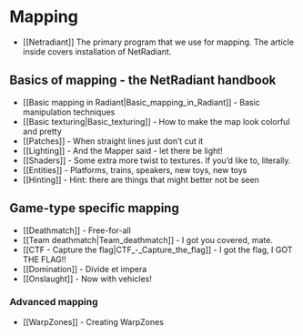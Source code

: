 Mapping
=======

-   [[Netradiant]] The primary program that we use for mapping. The article inside covers installation of NetRadiant.

Basics of mapping - the NetRadiant handbook
-------------------------------------------

-   [[Basic mapping in Radiant|Basic_mapping_in_Radiant]] - Basic manipulation techniques
-   [[Basic texturing|Basic_texturing]] - How to make the map look colorful and pretty
-   [[Patches]] - When straight lines just don’t cut it
-   [[Lighting]] - And the Mapper said - let there be light!
-   [[Shaders]] - Some extra more twist to textures. If you’d like to, literally.
-   [[Entities]] - Platforms, trains, speakers, new toys, new toys
-   [[Hinting]] - Hint: there are things that might better not be seen

Game-type specific mapping
--------------------------

-   [[Deathmatch]] - Free-for-all
-   [[Team deathmatch|Team_deathmatch]] - I got you covered, mate.
-   [[CTF - Capture the flag|CTF_-_Capture_the_flag]] - I got the flag, I GOT THE FLAG!!
-   [[Domination]] - Divide et impera
-   [[Onslaught]] - Now with vehicles!

### Advanced mapping

-   [[WarpZones]] - Creating WarpZones

